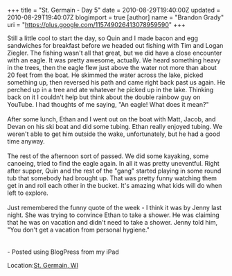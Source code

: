 +++
title = "St. Germain - Day 5"
date = 2010-08-29T19:40:00Z
updated = 2010-08-29T19:40:07Z
blogimport = true 
[author]
	name = "Brandon Grady"
	uri = "https://plus.google.com/115749026413078959590"
+++

Still a little cool to start the day, so Quin and I made bacon and egg sandwiches for breakfast before we headed out fishing with Tim and Logan Ziegler.  The fishing wasn't all that great, but we did have a close encounter with an eagle.  It was pretty awesome, actually.  We heard something heavy in the trees, then the eagle flew just above the water not more than about 20 feet from the boat.  He skimmed the water across the lake, picked something up, then reversed his path and came right back past us again.  He perched up in a tree and ate whatever he picked up in the lake.  Thinking back on it I couldn't help but think about the double rainbow guy on YouTube.  I had thoughts of me saying, "An eagle!  What does it mean?"<br /><br />After some lunch, Ethan and I went out on the boat with Matt, Jacob, and Devan on his ski boat and did some tubing.  Ethan really enjoyed tubing.  We weren't able to get him outside the wake, unfortunately, but he had a good time anyway.<br /><br />The rest of the afternoon sort of passed.  We did some kayaking, some canoeing, tried to find the eagle again.  In all it was pretty uneventful.  Right after supper, Quin and the rest of the "gang" started playing in some round tub that somebody had brought up.  That was pretty funny watching them get in and roll each other in the bucket.  It's amazing what kids will do when left to explore.<br /><br />Just remembered the funny quote of the week - I think it was by Jenny last night.  She was trying to convince Ethan to take a shower.  He was claiming that he was on vacation and didn't need to take a shower.  Jenny told him, "You don't get a vacation from personal hygiene."<br /><br /><br />- Posted using BlogPress from my iPad<br /><p class='blogpress_location'>Location:<a href='http://maps.google.com/maps?q=St.%20Germain,%20WI&z=10'>St. Germain, WI</a></p>

